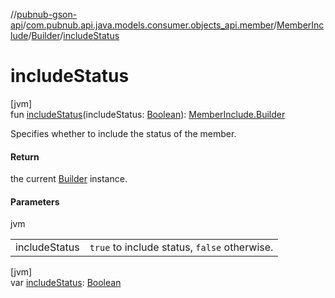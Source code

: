 //[pubnub-gson-api](../../../../index.md)/[com.pubnub.api.java.models.consumer.objects_api.member](../../index.md)/[MemberInclude](../index.md)/[Builder](index.md)/[includeStatus](include-status.md)

# includeStatus

[jvm]\
fun [includeStatus](include-status.md)(includeStatus: [Boolean](https://kotlinlang.org/api/latest/jvm/stdlib/kotlin-stdlib/kotlin/-boolean/index.html)): [MemberInclude.Builder](index.md)

Specifies whether to include the status of the member.

#### Return

the current [Builder](index.md) instance.

#### Parameters

jvm

| | |
|---|---|
| includeStatus | `true` to include status, `false` otherwise. |

[jvm]\
var [includeStatus](include-status.md): [Boolean](https://kotlinlang.org/api/latest/jvm/stdlib/kotlin-stdlib/kotlin/-boolean/index.html)
